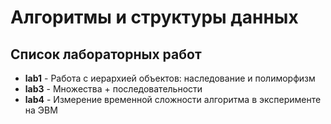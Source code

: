 # Алгоритмы и структуры данных
## Список лабораторных работ
* __lab1__ - Работа с иерархией объектов: наследование и полиморфизм
* __lab3__ - Множества + последовательности
* __lab4__ - Измерение временной сложности алгоритма в эксперименте на ЭВМ
